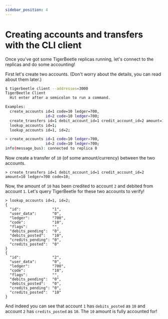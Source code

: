 ```yaml
---
sidebar_position: 4
---
```


# Creating accounts and transfers with the CLI client

Once you've got some TigerBeetle replicas running, let's connect to the
replicas and do some accounting!

First let's create two accounts. (Don't worry about the details, you
can read about them later.)

```bash
$ tigerbeetle client --addresses=3000
TigerBeetle Client
  Hit enter after a semicolon to run a command.

Examples:
  create_accounts id=1 code=10 ledger=700,
                  id=2 code=10 ledger=700;
  create_transfers id=1 debit_account_id=1 credit_account_id=2 amount=10 ledger=700 code=10;
  lookup_accounts id=1;
  lookup_accounts id=1, id=2;

> create_accounts id=1 code=10 ledger=700,
                  id=2 code=10 ledger=700;
info(message_bus): connected to replica 0
```

Now create a transfer of `10` (of some amount/currency) between the two accounts.

```console
> create_transfers id=1 debit_account_id=1 credit_account_id=2 amount=10 ledger=700 code=10;
```

Now, the amount of `10` has been credited to account `2` and debited
from account `1`. Let's query TigerBeetle for these two accounts to
verify!

```console
> lookup_accounts id=1, id=2;
{
  "id":              "1",
  "user_data":       "0",
  "ledger":          "700",
  "code":            "10",
  "flags":           "",
  "debits_pending":  "0",
  "debits_posted":   "10",
  "credits_pending": "0",
  "credits_posted":  "0"
}
{
  "id":              "2",
  "user_data":       "0",
  "ledger":          "700",
  "code":            "10",
  "flags":           "",
  "debits_pending":  "0",
  "debits_posted":   "0",
  "credits_pending": "0",
  "credits_posted":  "10"
}
```

And indeed you can see that account `1` has `debits_posted` as `10`
and account `2` has `credits_posted` as `10`. The `10` amount is fully
accounted for!
